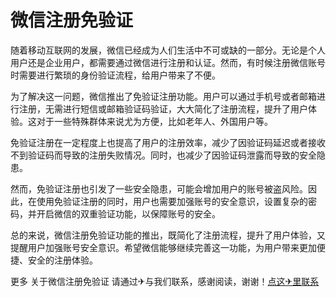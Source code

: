 # 微信注册免验证

随着移动互联网的发展，微信已经成为人们生活中不可或缺的一部分。无论是个人用户还是企业用户，都需要通过微信进行注册和认证。然而，有时候注册微信账号时需要进行繁琐的身份验证流程，给用户带来了不便。

为了解决这一问题，微信推出了免验证注册功能。用户可以通过手机号或者邮箱进行注册，无需进行短信或邮箱验证码验证，大大简化了注册流程，提升了用户体验。这对于一些特殊群体来说尤为方便，比如老年人、外国用户等。

免验证注册在一定程度上也提高了用户的注册效率，减少了因验证码延迟或者接收不到验证码而导致的注册失败情况。同时，也减少了因验证码泄露而导致的安全隐患。

然而，免验证注册也引发了一些安全隐患，可能会增加用户的账号被盗风险。因此，在使用免验证注册的同时，用户也需要加强账号的安全意识，设置复杂的密码，并开启微信的双重验证功能，以保障账号的安全。

总的来说，微信注册免验证功能的推出，既简化了注册流程，提升了用户体验，又提醒用户加强账号安全意识。希望微信能够继续完善这一功能，为用户带来更加便捷、安全的注册体验。

更多 关于微信注册免验证 请通过✈与我们联系，感谢阅读，谢谢！[点这✈里联系](https://acc.k02.cc)